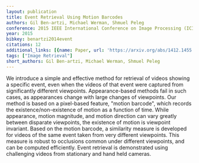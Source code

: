 ```yaml
---
layout: publication
title: Event Retrieval Using Motion Barcodes
authors: Gil Ben-artzi, Michael Werman, Shmuel Peleg
conference: 2015 IEEE International Conference on Image Processing (ICIP)
year: 2015
bibkey: benartzi2014event
citations: 12
additional_links: [{name: Paper, url: 'https://arxiv.org/abs/1412.1455'}]
tags: ["Image Retrieval"]
short_authors: Gil Ben-artzi, Michael Werman, Shmuel Peleg
---
```

We introduce a simple and effective method for retrieval of videos showing a
specific event, even when the videos of that event were captured from
significantly different viewpoints. Appearance-based methods fail in such
cases, as appearances change with large changes of viewpoints.
  Our method is based on a pixel-based feature, "motion barcode", which records
the existence/non-existence of motion as a function of time. While appearance,
motion magnitude, and motion direction can vary greatly between disparate
viewpoints, the existence of motion is viewpoint invariant. Based on the motion
barcode, a similarity measure is developed for videos of the same event taken
from very different viewpoints. This measure is robust to occlusions common
under different viewpoints, and can be computed efficiently.
  Event retrieval is demonstrated using challenging videos from stationary and
hand held cameras.